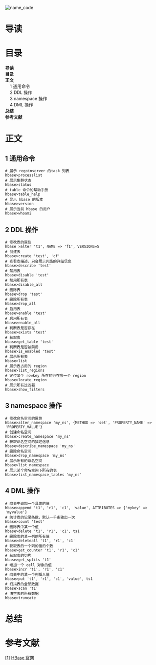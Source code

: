 ![name_code](https://gitee.com/struggle3014/picBed/raw/master/name_code.png)

# 导读



# 目录
<nav>
<a href='#导读' style='text-decoration:none;font-weight:bolder'>导读</a><br/>
<a href='#目录' style='text-decoration:none;font-weight:bolder'>目录</a><br/>
<a href='#正文' style='text-decoration:none;font-weight:bolder'>正文</a><br/>
&nbsp;&nbsp;&nbsp;&nbsp;<a href='#1 通用命令' style='text-decoration:none;${border-style}'>1 通用命令</a><br/>
&nbsp;&nbsp;&nbsp;&nbsp;<a href='#2 DDL 操作' style='text-decoration:none;${border-style}'>2 DDL 操作</a><br/>
&nbsp;&nbsp;&nbsp;&nbsp;<a href='#3 namespace 操作' style='text-decoration:none;${border-style}'>3 namespace 操作</a><br/>
&nbsp;&nbsp;&nbsp;&nbsp;<a href='#4 DML 操作' style='text-decoration:none;${border-style}'>4 DML 操作</a><br/>
<a href='#总结' style='text-decoration:none;font-weight:bolder'>总结</a><br/>
<a href='#参考文献' style='text-decoration:none;font-weight:bolder'>参考文献</a><br/>
</nav>


# 正文

## 1 通用命令

```shell
# 展示 regoinserver 的task 列表
hbase>processlist
# 展示集群状态
hbase>status
# table 命令的帮助手册
hbase>table_help
# 显示 hbase 的版本
hbase>version
# 展示当前 hbase 的用户
hbase>whoami
```

## 2 DDL 操作

```shell
# 修改表的属性
hbase >alter 't1', NAME => 'f1', VERSIONS=5
# 创建表
hbase>create 'test', 'cf'
# 查看表描述，只会展示列族的详细信息
hbase>describe 'test'
# 禁用表
hbase>disable 'test'
# 禁用所有表
hbase>disable_all
# 删除表
hbase>drop 'test'
# 删除所有表
hbase>drop_all
# 启用表
hbase>enable 'test'
# 启用所有表
hbase>enable_all
# 判断表是否存在
hbase>exists 'test'
# 获取表
hbase>get_table 'test'
# 判断表是否被禁用
hbase>is_enabled 'test'
# 展示所有表
hbase>list
# 展示表占用的 region
hbase>list_regions
# 定位某个 rowkey 所在的行在哪一个 region
hbase>locate_region
# 展示所有过滤器
hbase>show_filters
```

## 3 namespace 操作

```shell
# 修改命名空间的属性
hbase>alter_namespace 'my_ns', {METHOD => 'set', 'PROPERTY_NAME' => 'PROPERTY_VALUE'}
# 创建命名空间
hbase>create_namespace 'my_ns'
# 获取命名空间的描述信息
hbase>describe_namespace 'my_ns'
# 删除命名空间
hbase>drop_namespace 'my_ns'
# 展示所有的命名空间
hbase>list_namespace
# 展示某个命名空间下所有的表
hbase>list_namespace_tables 'my_ns'
```

## 4 DML 操作

```shell
# 向表中追加一个具体的值
hbase>append 't1', 'r1', 'c1', 'value', ATTRIBUTES => {'mykey' => 'myvalue'}
# 统计表的记录条数，默认一千条输出一次
hbase>count 'test'
# 删除表中某一个值
hbase>delete 't1', 'r1', 'c1', ts1
# 删除表的某一列的所有值
hbase>deleteall 't1', 'r1', 'c1'
# 获取表的一个列的值的个数
hbase>get_counter 't1', 'r1', 'c1'
# 获取表的切片
hbase>get_splits 't1'
# 增加一个 cell 对象的值
hbase>incr 't1', 'r1', 'c1'
# 向表中的某一个列插入值
hbase>put 't1', 'r1', 'c1', 'value', ts1
# 扫描表的全部数据
hbase>scan 't1'
# 清空表的所有数据
hbase>truncate
```

# 总结



# 参考文献

[1] [HBase 官网](http://hbase.apache.org/)